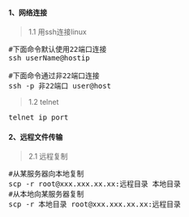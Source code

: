 #### 1、网络连接
>1.1 用ssh连接linux
<pre class="prettyprint lang-s">
#下面命令默认使用22端口连接
ssh userName@hostip

#下面命令通过非22端口连接
ssh -p 非22端口 user@host
</pre>
>1.2 telnet
<pre class="prettyprint lang-s">
telnet ip port
</pre>

#### 2、远程文件传输
>2.1 远程复制
<pre class="prettyprint lang-s">
#从某服务器向本地复制
scp -r root@xxx.xxx.xx.xx:远程目录 本地目录
#从本地向某服务器复制
scp -r 本地目录 root@xxx.xxx.xx.xx:远程目录
</pre